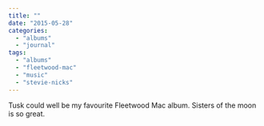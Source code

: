 ```yaml
---
title: ""
date: "2015-05-28"
categories: 
  - "albums"
  - "journal"
tags: 
  - "albums"
  - "fleetwood-mac"
  - "music"
  - "stevie-nicks"
---
```


Tusk could well be my favourite Fleetwood Mac album. Sisters of the moon is so great.
